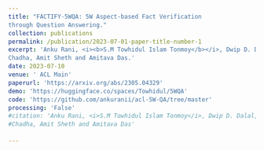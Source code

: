 ```yaml
---
title: "FACTIFY-5WQA: 5W Aspect-based Fact Verification
through Question Answering."
collection: publications
permalink: /publication/2023-07-01-paper-title-number-1
excerpt: 'Anku Rani, <i><b>S.M Towhidul Islam Tonmoy</b></i>, Dwip D. Dalal, Shreya Gautam, Megha Chakraborty, Aman
Chadha, Amit Sheth and Amitava Das.'
date: 2023-07-10
venue: ' ACL Main'
paperurl: 'https://arxiv.org/abs/2305.04329'
demo: 'https://huggingface.co/spaces/Towhidul/5WQA'
code: 'https://github.com/ankuranii/acl-5W-QA/tree/master'
processing: 'False'
#citation: 'Anku Rani, <i>S.M Towhidul Islam Tonmoy</i>, Dwip D. Dalal, Shreya Gautam, Megha Chakraborty, Aman
#Chadha, Amit Sheth and Amitava Das'

---
```


<html>
<head>
    <style>
        .cover {
            text-align: center;
            margin-bottom: 20px;
        }

        .cover img {
            max-width: 100%;
            height: auto;
            border-radius: 4px;
        }
    </style>
</head>
<body>
    <div class="cover">
        <img src="/images/5wqa_poster.png" alt="Cover Image">
    </div>


</body>
</html>

Anku Rani, <i><b>S.M Towhidul Islam Tonmoy</b></i>, Dwip D. Dalal, Shreya Gautam, Megha Chakraborty, Aman
Chadha, Amit Sheth and Amitava Das.

Abstract: Automatic fact verification has received significant attention recently. Contemporary automatic fact-checking systems focus on estimating truthfulness using numerical scores which are not human-interpretable. A human fact-checker generally follows several logical steps to verify a verisimilitude claim and conclude whether its truthful or a mere masquerade. Popular fact-checking websites follow a common structure for fact categorization such as half true, half false, false, pants on fire, etc. Therefore, it is necessary to have an aspect-based (delineating which part(s) are true and which are false) explainable system that can assist human fact-checkers in asking relevant questions related to a fact, which can then be validated separately to reach a final verdict. In this paper, we propose a 5W framework (who, what, when, where, and why) for question-answer-based fact explainability. To that end, we present a semi-automatically generated dataset called FACTIFY-5WQA, which consists of 391, 041 facts along with relevant 5W QAs - underscoring our major contribution to this paper. A semantic role labeling system has been utilized to locate 5Ws, which generates QA pairs for claims using a masked language model. Finally, we report a baseline QA system to automatically locate those answers from evidence documents, which can serve as a baseline for future research in the field. Lastly, we propose a robust fact verification system that takes paraphrased claims and automatically validates them.

<html>
<head>
    <style>
        .container {
            display: flex;
            justify-content: center;
        }

        .container a {
            padding: 8px 16px;
            margin: 0 8px;
            background-color: #4CAF50;
            color: white;
            text-decoration: none;
            border-radius: 4px;
            transition: background-color 0.3s;
        }

        .container a:hover {
            background-color: #45a049;
        }
    </style>
</head>
<body>
    <div class="container">
        <a href="https://arxiv.org/abs/2305.04329">PDF</a>
        <a href="https://github.com/ankuranii/acl-5W-QA/tree/master">Code</a>
        <a href="https://huggingface.co/spaces/Towhidul/5WQA">Web Demo</a>
    </div>
</body>
</html>




